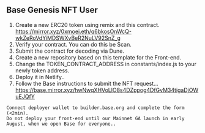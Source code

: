 ## Base Genesis NFT User
1. Create a new ERC20 token using remix and this contract.
https://mirror.xyz/0xmoei.eth/q6bkosOnWcQ-wkZeRoVdYiMDSWXvBeR2NuLV92SnZ_g
2. Verify your contract. You can do this be Scan.
3. Submit the contract for decoding via Dune.
4. Create a new repository based on this template for the Front-end.
5. Change the TOKEN_CONTRACT_ADDRESS in constants/index.js to your newly token address.
6. Deploy it in Netlify..
7. Follow the Base instructions to submit the NFT request...
https://base.mirror.xyz/hwNwqXHVoLlO8s4DZppog4DfGvM34tigaDjOWuEJQfY
```
Connect deployer wallet to builder.base.org and complete the form (<2min).
Do not deploy your front-end until our Mainnet GA launch in early August, when we open Base for everyone..
```

